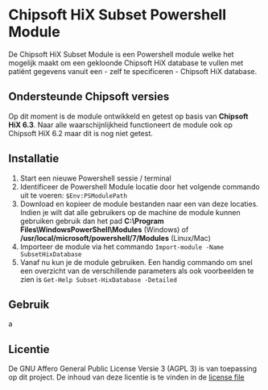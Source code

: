 # Chipsoft HiX Subset Powershell Module
De Chipsoft HiX Subset Module is een Powershell module welke het mogelijk maakt om een gekloonde Chipsoft HiX database te vullen met patiënt gegevens vanuit een - zelf te specificeren - Chipsoft HiX database.

## Ondersteunde Chipsoft versies
Op dit moment is de module ontwikkeld en getest op basis van **Chipsoft HiX 6.3**.
Naar alle waarschijnlijkheid functioneert de module ook op Chipsoft HiX 6.2 maar dit is nog niet getest.

## Installatie

1. Start een nieuwe Powershell sessie / terminal
2. Identificeer de Powershell Module locatie door het volgende commando uit te voeren: `$Env:PSModulePath`
3. Download en kopieer de module bestanden naar een van deze locaties. Indien je wilt dat alle gebruikers op de machine de module kunnen gebruiken gebruik dan het pad **C:\Program Files\WindowsPowerShell\Modules** (Windows) of **/usr/local/microsoft/powershell/7/Modules** (Linux/Mac)
4. Importeer de module via het commando `Import-module -Name SubsetHixDatabase`
5. Vanaf nu kun je de module gebruiken. Een handig commando om snel een overzicht van de verschillende parameters als ook voorbeelden te zien is `Get-Help Subset-HixDatabase -Detailed`

## Gebruik
a

## Licentie
De GNU Affero General Public License Versie 3 (AGPL 3) is van toepassing op dit project.
De inhoud van deze licentie is te vinden in de [license file](https://github.com/Privinity/Chipsoft-HiX-Subset-Module?tab=AGPL-3.0-1-ov-file#readme)
